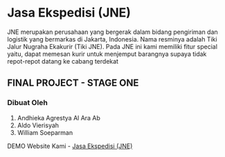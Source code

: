 # Jasa Ekspedisi (JNE)

JNE merupakan perusahaan yang bergerak dalam bidang pengiriman dan logistik yang bermarkas di Jakarta, Indonesia. Nama resminya adalah Tiki Jalur Nugraha
Ekakurir (Tiki JNE). Pada JNE ini kami memiliki fitur special yaitu, dapat memesan kurir untuk menjemput barangnya supaya tidak repot-repot datang ke cabang terdekat

## FINAL PROJECT - STAGE ONE

### Dibuat Oleh

1. Andhieka Agrestya Al Ara Ab
2. Aldo Vierisyah
3. William Soeparman

DEMO Website Kami - [Jasa Ekspedisi (JNE)]([https://razpanel.netlify.app/](https://jne-clone.netlify.app/))
